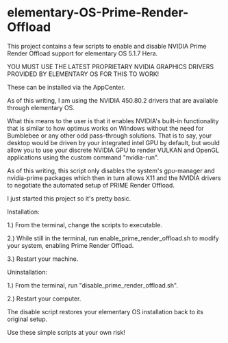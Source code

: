 # elementary-OS-Prime-Render-Offload
This project contains a few scripts to enable and disable NVIDIA Prime Render Offload support for elementary OS 5.1.7 Hera.

YOU MUST USE THE LATEST PROPRIETARY NVIDIA GRAPHICS DRIVERS PROVIDED BY ELEMENTARY OS FOR THIS TO WORK!

These can be installed via the AppCenter.

As of this writing, I am using the NVIDIA 450.80.2 drivers that are available through elementary OS.

What this means to the user is that it enables NVIDIA's built-in functionality that is similar to how optimus works on Windows without the need for Bumblebee or any other odd pass-through solutions. That is to say, your desktop would be driven by your integrated intel GPU by default, but would allow you to use your discrete NVIDIA GPU to render VULKAN and OpenGL applications using the custom command "nvidia-run".

As of this writing, this script only disables the system's gpu-manager and nvidia-prime packages which then in turn allows X11 and the NVIDIA drivers to negotiate the automated setup of PRIME Render Offload.

I just started this project so it's pretty basic.

Installation:

1.) From the terminal, change the scripts to executable.

2.) While still in the terminal, run enable_prime_render_offload.sh to modify your system, enabling Prime Render Offload.

3.) Restart your machine.

Uninstallation:

1.) From the terminal, run "disable_prime_render_offload.sh".

2.) Restart your computer.

The disable script restores your elementary OS installation back to its original setup.

Use these simple scripts at your own risk!
